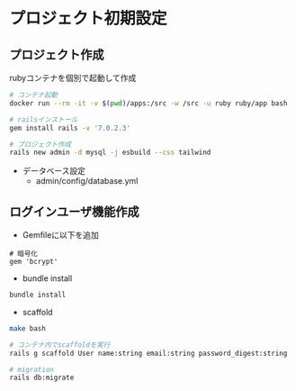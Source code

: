 プロジェクト初期設定
====================


プロジェクト作成
--------------------

rubyコンテナを個別で起動して作成

```bash
# コンテナ起動
docker run --rm -it -v $(pwd)/apps:/src -w /src -u ruby ruby/app bash

# railsインストール
gem install rails -v '7.0.2.3'

# プロジェクト作成
rails new admin -d mysql -j esbuild --css tailwind 
```

* データベース設定
    - admin/config/database.yml


ログインユーザ機能作成
--------------------

* Gemfileに以下を追加

```
# 暗号化
gem 'bcrypt'
```

* bundle install

```bash
bundle install
```

* scaffold

```bash
make bash

# コンテナ内でscaffoldを実行
rails g scaffold User name:string email:string password_digest:string

# migration
rails db:migrate
```
